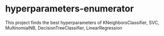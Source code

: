 # hyperparameters-enumerator
This project finds the best hyperparameters of KNeighborsClassifier, SVC, MultinomialNB, DecisionTreeClassifier, LinearRegression
